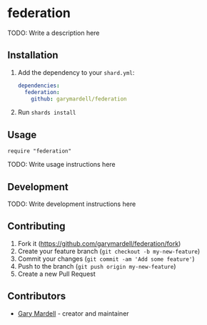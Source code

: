# federation

TODO: Write a description here

## Installation

1. Add the dependency to your `shard.yml`:

   ```yaml
   dependencies:
     federation:
       github: garymardell/federation
   ```

2. Run `shards install`

## Usage

```crystal
require "federation"
```

TODO: Write usage instructions here

## Development

TODO: Write development instructions here

## Contributing

1. Fork it (<https://github.com/garymardell/federation/fork>)
2. Create your feature branch (`git checkout -b my-new-feature`)
3. Commit your changes (`git commit -am 'Add some feature'`)
4. Push to the branch (`git push origin my-new-feature`)
5. Create a new Pull Request

## Contributors

- [Gary Mardell](https://github.com/garymardell) - creator and maintainer
